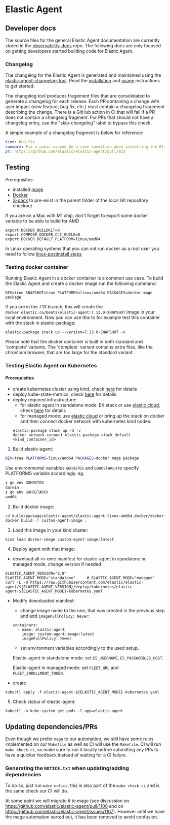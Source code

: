# Elastic Agent

## Developer docs

The source files for the general Elastic Agent documentation are currently stored
in the [observability-docs](https://github.com/elastic/observability-docs) repo. The following docs are only focused on getting developers started building code for Elastic Agent.

### Changelog

The changelog for the Elastic Agent is generated and maintained using the [elastic-agent-changelog-tool](https://github.com/elastic/elastic-agent-changelog-tool). Read the [installation](https://github.com/elastic/elastic-agent-changelog-tool/blob/main/docs/install.md)
and [usage](https://github.com/elastic/elastic-agent-changelog-tool/blob/main/docs/usage.md#im-a-developer) instructions to get started.

The changelog tool produces fragement files that are consolidated to generate a changelog for each release. Each PR containing a change with user
impact (new feature, bug fix, etc.) must contain a changelog fragement describing the change. There is a GitHub action in CI that will fail
if a PR does not contain a changelog fragment. For PRs that should not have a changelog entry, use the "skip-changelog" label to bypass
this check.

A simple example of a changelog fragment is below for reference:

```yml
kind: bug-fix
summary: Fix a panic caused by a race condition when installing the Elastic Agent.
pr: https://github.com/elastic/elastic-agent/pull/823
```

## Testing

Prerequisites:
- installed [mage](https://github.com/magefile/mage)
- [Docker](https://docs.docker.com/get-docker/)
- [X-pack](https://github.com/elastic/beats/tree/main/x-pack) to pre-exist in the parent folder of the local Git repository checkout

If you are on a Mac with M1 chip, don't forget to export some docker variable to be able to build for AMD
```
export DOCKER_BUILDKIT=0
export COMPOSE_DOCKER_CLI_BUILD=0
export DOCKER_DEFAULT_PLATFORM=linux/amd64
```

In Linux operating systems that you can not run docker as a root user you need to follow [linux-postinstall steps](https://docs.docker.com/engine/install/linux-postinstall/)

### Testing docker container

Running Elastic Agent in a docker container is a common use case. To build the Elastic Agent and create a docker image run the following command:

```
DEV=true SNAPSHOT=true PLATFORMS=linux/amd64 PACKAGES=docker mage package
```

If you are in the 7.13 branch, this will create the `docker.elastic.co/beats/elastic-agent:7.13.0-SNAPSHOT` image in your local environment. Now you can use this to for example test this container with the stack in elastic-package:

```
elastic-package stack up --version=7.13.0-SNAPSHOT -v
```

Please note that the docker container is built in both standard and 'complete' variants.
The 'complete' variant contains extra files, like the chromium browser, that are too large
for the standard variant.

### Testing Elastic Agent on Kubernetes

#### Prerequisites
- create kubernetes cluster using kind, check [here](https://github.com/elastic/beats/blob/main/metricbeat/module/kubernetes/_meta/test/docs/README.md) for details
- deploy kube-state-metrics, check [here](https://github.com/elastic/beats/blob/main/metricbeat/module/kubernetes/_meta/test/docs/README.md) for details
- deploy required infrastructure:
    - for elastic agent in standalone mode: EK stack or use [elastic cloud](https://cloud.elastic.co), check [here](https://github.com/elastic/beats/blob/main/metricbeat/module/kubernetes/_meta/test/docs/README.md) for details
    - for managed mode: use [elastic cloud](https://cloud.elastic.co) or bring up the stack on docker and then connect docker network with kubernetes kind nodes:
  ```
  elastic-package stack up -d -v
  docker network connect elastic-package-stack_default <kind_container_id>
  ```

1. Build elastic-agent:
```bash
DEV=true PLATFORMS=linux/amd64 PACKAGES=docker mage package
```

Use environmental variables `GOHOSTOS` and `GOHOSTARCH` to specify PLATFORMS variable accordingly. eg.
```bash
❯ go env GOHOSTOS
darwin
❯ go env GOHOSTARCH
amd64
```

2. Build docker image:
```bash
cd build/package/elastic-agent/elastic-agent-linux-amd64.docker/docker-build
docker build -t custom-agent-image .
```
3. Load this image in your kind cluster:
```
kind load docker-image custom-agent-image:latest
```
4. Deploy agent with that image:
- download all-in-ome manifest for elastic-agent in standalone or managed mode, change version if needed
```
ELASTIC_AGENT_VERSION="8.0"
ELASTIC_AGENT_MODE="standalone"     # ELASTIC_AGENT_MODE="managed"
curl -L -O https://raw.githubusercontent.com/elastic/elastic-agent/${ELASTIC_AGENT_VERSION}/deploy/kubernetes/elastic-agent-${ELASTIC_AGENT_MODE}-kubernetes.yaml
```
- Modify downloaded manifest:
    - change image name to the one, that was created in the previous step and add `imagePullPolicy: Never`:
    ```
    containers:
      - name: elastic-agent
        image: custom-agent-image:latest
        imagePullPolicy: Never
    ```
    - set environment variables accordingly to the used setup.

  Elastic-agent in standalone mode: set `ES_USERNAME`, `ES_PASSWORD`,`ES_HOST`.

  Elastic-agent in managed mode: set `FLEET_URL` and `FLEET_ENROLLMENT_TOKEN`.

- create
```
kubectl apply -f elastic-agent-${ELASTIC_AGENT_MODE}-kubernetes.yaml
```
5. Check status of elastic-agent:
```
kubectl -n kube-system get pods -l app=elastic-agent
```

## Updating dependencies/PRs
Even though we prefer `mage` to our automation, we still have some
rules implemented on our `Makefile` as well as CI will use the
`Makefile`. CI will run `make check-ci`, so make sure to run it
locally before submitting any PRs to have a quicker feedback instead
of waiting for a CI failure.

### Generating the `NOTICE.txt` when updating/adding dependencies
To do so, just run `make notice`, this is also part of the `make
check-ci` and is the same check our CI will do.

At some point we will migrate it to mage (see discussion on
https://github.com/elastic/elastic-agent/pull/1108 and on
https://github.com/elastic/elastic-agent/issues/1107). However until
we have the mage automation sorted out, it has been removed to avoid
confusion.
